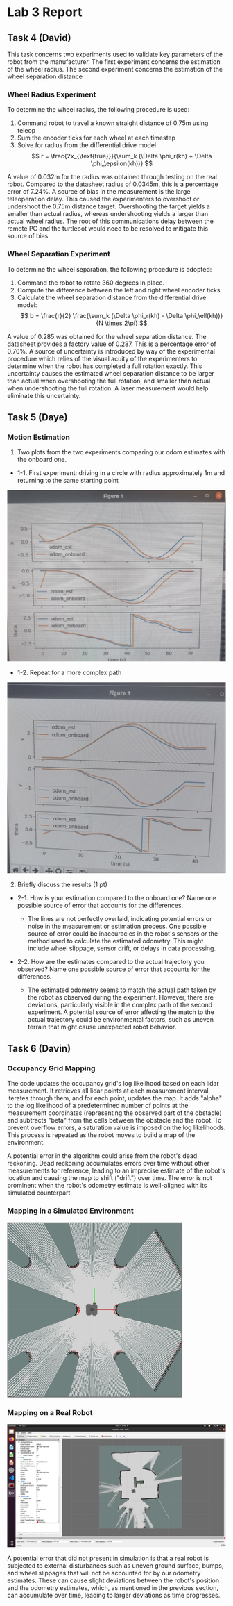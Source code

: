 # Lab 3 Report

## Task 4 (David)

This task concerns two experiments used to validate key parameters of the robot from the manufacturer. The first experiment concerns the estimation of the wheel radius. The second experiment concerns the estimation of the wheel separation distance

### Wheel Radius Experiment
To determine the wheel radius, the following procedure is used:
1. Command robot to travel a known straight distance of 0.75m using teleop
2. Sum the encoder ticks for each wheel at each timestep
3. Solve for radius from the differential drive model
$$
r = \frac{2x_{\text{true}}}{\sum_k (\Delta \phi_r(kh) + \Delta \phi_\epsilon(kh))}
$$

A value of 0.032m for the radius was obtained through testing on the real robot. Compared to the datasheet radius of 0.0345m, this is a percentage error of 7.24%. A source of bias in the measurement is the large teleoperation delay. This caused the experimenters to overshoot or undershoot the 0.75m distance target. Overshooting the target yields a smaller than actual radius, whereas undershooting yields a larger than actual wheel radius. The root of this communications delay between the remote PC and the turtlebot would need to be resolved to mitigate this source of bias.

### Wheel Separation Experiment
To determine the wheel separation, the following procedure is adopted:
1. Command the robot to rotate 360 degrees in place.
2. Compute the difference between the left and right wheel encoder ticks
3. Calculate the wheel separation distance from the differential drive model:
$$
b = \frac{r}{2} \frac{\sum_k (\Delta \phi_r(kh) - \Delta \phi_\ell(kh))}{N \times 2\pi}
$$

A value of 0.285 was obtained for the wheel separation distance. The datasheet provides a factory value of 0.287. This is a percentage error of 0.70%. A source of uncertainty is introduced by way of the experimental procedure which relies of the visual acuity of the experimenters to determine when the robot has completed a full rotation exactly. This uncertainty causes the estimated wheel separation distance to be larger than actual when overshooting the full rotation, and smaller than actual when undershooting the full rotation. A laser measurement would help eliminate this uncertainty.

## Task 5 (Daye)

### Motion Estimation 

1. Two plots from the two experiments comparing our odom estimates with the onboard one. 

- 1-1. First experiment: driving in a circle with radius approximately 1m and returning to the same starting point 

![ex1](./results/task5_ex1.jpeg)

- 1-2. Repeat for a more complex path 

![ex2](./results/task5_ex2.jpeg)

2. Briefly discuss the results (1 pt)
   
 - 2-1. How is your estimation compared to the onboard one? Name one
possible source of error that accounts for the differences.

     - The lines are not perfectly overlaid, indicating potential errors or noise in the measurement or estimation process. One possible source of error could be inaccuracies in the robot's sensors or the method used to calculate the estimated odometry. This might include wheel slippage, sensor drift, or delays in data processing.

 - 2-2.  How are the estimates compared to the actual trajectory you observed? Name one possible source of error that accounts for the differences.

     - The estimated odometry seems to match the actual path taken by the robot as observed during the experiment. However, there are deviations, particularly visible in the complex path of the second experiment. A potential source of error affecting the match to the actual trajectory could be environmental factors, such as uneven terrain that might cause unexpected robot behavior.

## Task 6 (Davin)

### Occupancy Grid Mapping
The code updates the occupancy grid's log likelihood based on each lidar measurement. It retrieves all lidar points at each measurement interval, iterates through them, and for each point, updates the map. It adds "alpha" to the log likelihood of a predetermined number of points at the measurement coordinates (representing the observed part of the obstacle) and subtracts "beta" from the cells between the obstacle and the robot. To prevent overflow errors, a saturation value is imposed on the log likelihoods. This process is repeated as the robot moves to build a map of the environment.

A potential error in the algorithm could arise from the robot's dead reckoning. Dead reckoning accumulates errors over time without other measurements for reference, leading to an imprecise estimate of the robot's location and causing the map to shift ("drift") over time. The error is not prominent when the robot's odometry estimate is well-aligned with its simulated counterpart.
### Mapping in a Simulated Environment
![Mapping in a Simulated Environment](./results/task3.png)

### Mapping on a Real Robot
![Mapping on a Real Robot](./results/task6.png)

A potential error that did not present in simulation is that a real robot is subjected to external disturbances such as uneven ground surface, bumps, and wheel slippages that will not be accounted for by our odometry estimates. These can cause slight deviations between the robot's position and the odometry estimates, which, as mentioned in the previous section, can accumulate over time, leading to larger deviations as time progresses.